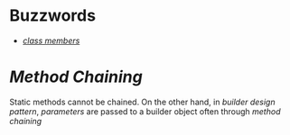 # Buzzwords
* [*class members*](https://docs.oracle.com/javase/tutorial/java/javaOO/classvars.html)

# *Method Chaining*
Static methods cannot be chained. On the other hand, in *builder design pattern*, *parameters* are passed to a builder object often through *method chaining*  

